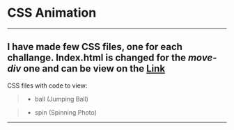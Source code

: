 # CSS Animation
---
I have made few CSS files, one for each challange.
Index.html is changed for the _move-div_ one and can be view on the [Link](https://css-animations-openurmind.c9users.io/index.html)
---
CSS files with code to view:
> - ball (Jumping Ball)

> - spin (Spinning Photo)
---

